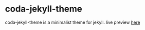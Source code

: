 # coda-jekyll-theme
 coda-jekyll-theme is a minimalist theme for jekyll. live preview <a href="https://sonumeewa.github.io/jekyll/2019/11/06/coda-jekyll-theme-starter.html">here</a>
 
<!-- In this directory, you'll find the files you need to be able to package up your theme into a gem. Put your layouts in `_layouts`, your includes in `_includes`, your sass files in `_sass` and any other assets in `assets`.

To experiment with this code, add some sample content and run `bundle exec jekyll serve` – this directory is setup just like a Jekyll site!

TODO: Delete this and the text above, and describe your gem


## Installation

Add this line to your Jekyll site's `Gemfile`:

```ruby
gem "coda"
```

And add this line to your Jekyll site's `_config.yml`:

```yaml
theme: coda
```

And then execute:

    $ bundle

Or install it yourself as:

    $ gem install coda

## Usage

TODO: Write usage instructions here. Describe your available layouts, includes, sass and/or assets.

## Contributing

Bug reports and pull requests are welcome on GitHub at https://github.com/[USERNAME]/hello. This project is intended to be a safe, welcoming space for collaboration, and contributors are expected to adhere to the [Contributor Covenant](http://contributor-covenant.org) code of conduct.

## Development

To set up your environment to develop this theme, run `bundle install`.

Your theme is setup just like a normal Jekyll site! To test your theme, run `bundle exec jekyll serve` and open your browser at `http://localhost:4000`. This starts a Jekyll server using your theme. Add pages, documents, data, etc. like normal to test your theme's contents. As you make modifications to your theme and to your content, your site will regenerate and you should see the changes in the browser after a refresh, just like normal.

When your theme is released, only the files in `_layouts`, `_includes`, `_sass` and `assets` tracked with Git will be bundled.
To add a custom directory to your theme-gem, please edit the regexp in `coda.gemspec` accordingly.

## License

The theme is available as open source under the terms of the [MIT License](https://opensource.org/licenses/MIT).
 -->
